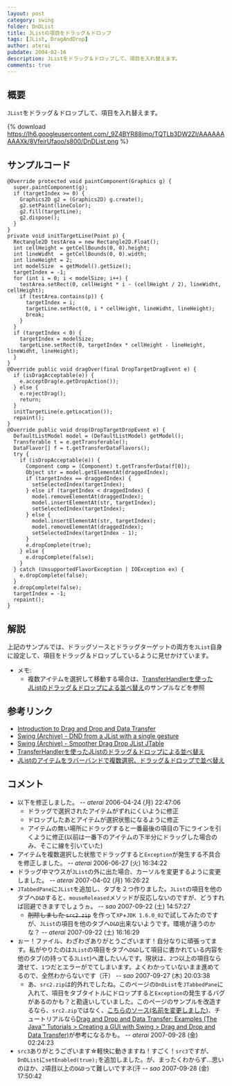 ```yaml
---
layout: post
category: swing
folder: DnDList
title: JListの項目をドラッグ＆ドロップ
tags: [JList, DragAndDrop]
author: aterai
pubdate: 2004-02-16
description: JListをドラッグ＆ドロップして、項目を入れ替えます。
comments: true
---
```

## 概要
`JList`をドラッグ＆ドロップして、項目を入れ替えます。

{% download https://lh6.googleusercontent.com/_9Z4BYR88imo/TQTLb3DW2ZI/AAAAAAAAAXk/8VfeirUfaoo/s800/DnDList.png %}

## サンプルコード
<pre class="prettyprint"><code>@Override protected void paintComponent(Graphics g) {
  super.paintComponent(g);
  if (targetIndex &gt;= 0) {
    Graphics2D g2 = (Graphics2D) g.create();
    g2.setPaint(lineColor);
    g2.fill(targetLine);
    g2.dispose();
  }
}
private void initTargetLine(Point p) {
  Rectangle2D testArea = new Rectangle2D.Float();
  int cellHeight = getCellBounds(0, 0).height;
  int lineWidht  = getCellBounds(0, 0).width;
  int lineHeight = 2;
  int modelSize  = getModel().getSize();
  targetIndex = -1;
  for (int i = 0; i &lt; modelSize; i++) {
    testArea.setRect(0, cellHeight * i - (cellHeight / 2), lineWidht, cellHeight);
    if (testArea.contains(p)) {
      targetIndex = i;
      targetLine.setRect(0, i * cellHeight, lineWidht, lineHeight);
      break;
    }
  }
  if (targetIndex &lt; 0) {
    targetIndex = modelSize;
    targetLine.setRect(0, targetIndex * cellHeight - lineHeight, lineWidht, lineHeight);
  }
}
@Override public void dragOver(final DropTargetDragEvent e) {
  if (isDragAcceptable(e)) {
    e.acceptDrag(e.getDropAction());
  } else {
    e.rejectDrag();
    return;
  }
  initTargetLine(e.getLocation());
  repaint();
}
@Override public void drop(DropTargetDropEvent e) {
  DefaultListModel model = (DefaultListModel) getModel();
  Transferable t = e.getTransferable();
  DataFlavor[] f = t.getTransferDataFlavors();
  try {
    if (isDropAcceptable(e)) {
      Component comp = (Component) t.getTransferData(f[0]);
      Object str = model.getElementAt(draggedIndex);
      if (targetIndex == draggedIndex) {
        setSelectedIndex(targetIndex);
      } else if (targetIndex &lt; draggedIndex) {
        model.removeElementAt(draggedIndex);
        model.insertElementAt(str, targetIndex);
        setSelectedIndex(targetIndex);
      } else {
        model.insertElementAt(str, targetIndex);
        model.removeElementAt(draggedIndex);
        setSelectedIndex(targetIndex - 1);
      }
      e.dropComplete(true);
    } else {
      e.dropComplete(false);
    }
  } catch (UnsupportedFlavorException | IOException ex) {
    e.dropComplete(false);
  }
  e.dropComplete(false);
  targetIndex = -1;
  repaint();
}
</code></pre>

## 解説
上記のサンプルでは、ドラッグソースとドラッグターゲットの両方を`JList`自身に設定して、項目をドラッグ＆ドロップしているように見せかけています。

- メモ:
    - 複数アイテムを選択して移動する場合は、[TransferHandlerを使ったJListのドラッグ＆ドロップによる並べ替え](http://ateraimemo.com/Swing/DnDReorderList.html)のサンプルなどを参照

<!-- dummy comment line for breaking list -->

## 参考リンク
- [Introduction to Drag and Drop and Data Transfer](http://docs.oracle.com/javase/tutorial/uiswing/dnd/intro.html)
- [Swing (Archive) - DND from a JList with a single gesture](https://community.oracle.com/thread/1487942)
- [Swing (Archive) - Smoother Drag Drop JList JTable](https://community.oracle.com/thread/1487416)
- [TransferHandlerを使ったJListのドラッグ＆ドロップによる並べ替え](http://ateraimemo.com/Swing/DnDReorderList.html)
- [JListのアイテムをラバーバンドで複数選択、ドラッグ＆ドロップで並べ替え](http://ateraimemo.com/Swing/DragSelectDropReordering.html)

<!-- dummy comment line for breaking list -->

## コメント
- 以下を修正しました。 -- *aterai* 2006-04-24 (月) 22:47:06
    - ドラッグで選択されたアイテムがずれにくいように修正
    - ドロップしたあとアイテムが選択状態になるように修正
    - アイテムの無い場所にドラッグすると一番最後の項目の下にラインを引くように修正(以前は一番下のアイテムの下半分にドラッグした場合のみ、そこに線を引いていた)
- アイテムを複数選択した状態でドラッグすると`Exception`が発生する不具合を修正しました。 -- *aterai* 2006-06-27 (火) 16:34:22
- ドラッグ中マウスが`JList`の外に出た場合、カーソルを変更するように変更しました。 -- *aterai* 2007-04-02 (月) 16:26:22
- `JTabbedPane`に`JList`を追加し、タブを２つ作りました。`JList`の項目を他のタブへ`D&D`すると、`mouseReleased`メソッドが反応しないのですが、どうすれば回避できますでしょうヵ。 -- *sao* 2007-09-22 (土) 14:57:27
    - ~~削除しました `src2.zip`~~ を作って`XP`+`JDK 1.6.0_02`で試してみたのですが、`JList`の項目を他のタブへ`D&D`出来ないようです。環境が違うのかな？ -- *aterai* 2007-09-22 (土) 16:16:29
- ぉー！ファイル、わざわざありがとうございます！自分なりに頑張ってます。私がやりたのは`JList`の項目をタブへ`D&D`して項目に書かれている内容を他のタブ(の持ってる`JList`)へ渡したいんです。現状は、`2`つ以上の項目なら渡せて、`1`つだとエラーがでてしまいます。よくわかっていないまま進めてるので、全然わからないです（汗） -- *sao* 2007-09-27 (木) 20:03:38
    - あ、`src2.zip`は的外れでしたね。このページの`DnDList`を`JTabbedPane`に入れて、項目をタブタイトルにドロップすると`Exception`の発生するバグがあるのかも？と勘違いしていました。このページのサンプルを改造するなら、`src2.zip`ではなく、[こちらのソース(名前を変更しました)](http://ateraimemo.com/swing/dropontabtitle/src.zip)、チュートリアルなら[Drag and Drop and Data Transfer: Examples (The Java™ Tutorials > Creating a GUI with Swing > Drag and Drop and Data Transfer)](http://docs.oracle.com/javase/tutorial/uiswing/examples/dnd/index.html#DragListDemo)が参考になるかも。 -- *aterai* 2007-09-28 (金) 02:24:23
- `src3`ありがとうございます☆軽快に動きますね！すごく！`src3`ですが、`DnDList`に`setEnabled(true);`を追加しました。が、まったくわからず…思いのほか、`2`項目以上の`D&D`って難しいですネ(汗 -- *sao* 2007-09-28 (金) 17:50:42

<!-- dummy comment line for breaking list -->
